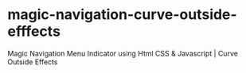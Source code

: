 # magic-navigation-curve-outside-efffects
Magic Navigation Menu Indicator using Html CSS &amp; Javascript | Curve Outside Effects
